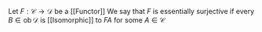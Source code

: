 Let $F:\mathcal{C}\to \mathcal{D}$ be a [[Functor]]
We say that $F$ is essentially surjective if 
every $B\in \operatorname{ob}\mathcal{D}$ is [[Isomorphic]] to $FA$ for some $A\in \operatorname{\mathcal{C}}$
